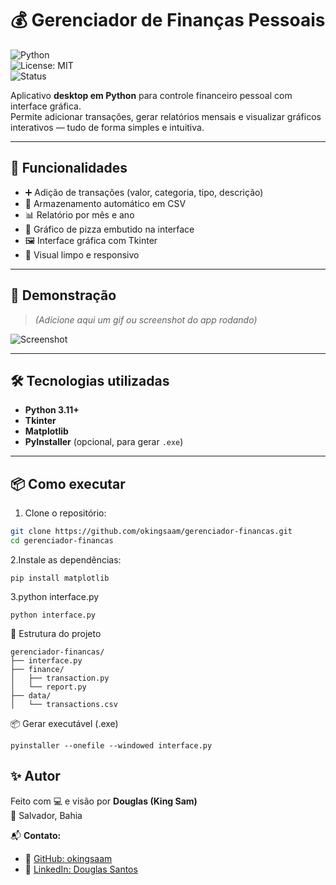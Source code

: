 # 💰 Gerenciador de Finanças Pessoais  

![Python](https://img.shields.io/badge/Python-3.11+-blue.svg)  
![License: MIT](https://img.shields.io/badge/License-MIT-green.svg)  
![Status](https://img.shields.io/badge/Status-Finalizado-green)  

Aplicativo **desktop em Python** para controle financeiro pessoal com interface gráfica.  
Permite adicionar transações, gerar relatórios mensais e visualizar gráficos interativos — tudo de forma simples e intuitiva.  

---

## 🚀 Funcionalidades  

- ➕ Adição de transações (valor, categoria, tipo, descrição)  
- 💾 Armazenamento automático em CSV  
- 📊 Relatório por mês e ano  
- 🥧 Gráfico de pizza embutido na interface  
- 🖼️ Interface gráfica com Tkinter  
- 🎨 Visual limpo e responsivo  

---

## 🎥 Demonstração  

> *(Adicione aqui um gif ou screenshot do app rodando)*  

![Screenshot](screenshot.png) <!-- substitua com sua imagem ou gif -->

---

## 🛠️ Tecnologias utilizadas  

- **Python 3.11+**  
- **Tkinter**  
- **Matplotlib**  
- **PyInstaller** (opcional, para gerar `.exe`)  

---

## 📦 Como executar  

1. Clone o repositório:  
```bash
git clone https://github.com/okingsaam/gerenciador-financas.git
cd gerenciador-financas
````
2.Instale as dependências:
```
pip install matplotlib
````
3.python interface.py
```
python interface.py
````
🧱 Estrutura do projeto
```
gerenciador-financas/
├── interface.py
├── finance/
│   ├── transaction.py
│   └── report.py
├── data/
│   └── transactions.csv
```
📦 Gerar executável (.exe)
```
pyinstaller --onefile --windowed interface.py
```
## ✨ Autor  

Feito com 💻 e visão por **Douglas (King Sam)**  
📍 Salvador, Bahia  

📬 **Contato:**  
- 🐙 [GitHub: okingsaam](https://github.com/okingsaam)  
- 💼 [LinkedIn: Douglas Santos](https://www.linkedin.com/in/douglas-santos-30257a327/)  

